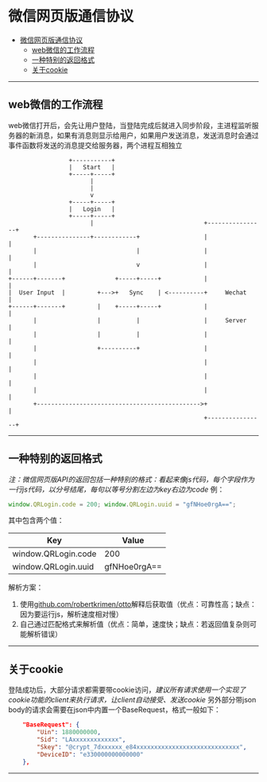 # 微信网页版通信协议

- [微信网页版通信协议](#%e5%be%ae%e4%bf%a1%e7%bd%91%e9%a1%b5%e7%89%88%e9%80%9a%e4%bf%a1%e5%8d%8f%e8%ae%ae)
  - [web微信的工作流程](#web%e5%be%ae%e4%bf%a1%e7%9a%84%e5%b7%a5%e4%bd%9c%e6%b5%81%e7%a8%8b)
  - [一种特别的返回格式](#%e4%b8%80%e7%a7%8d%e7%89%b9%e5%88%ab%e7%9a%84%e8%bf%94%e5%9b%9e%e6%a0%bc%e5%bc%8f)
  - [关于cookie](#%e5%85%b3%e4%ba%8ecookie)

---

## web微信的工作流程

web微信打开后，会先让用户登陆，当登陆完成后就进入同步阶段，主进程监听服务器的新消息，如果有消息则显示给用户，如果用户发送消息，发送消息时会通过事件函数将发送的消息提交给服务器，两个进程互相独立

``` asciiflow
                 +-----------+
                 |   Start   |
                 +-----+-----+
                       |
                       |
                       v
                 +-----+-----+
                 |   Login   |
                 +-----+-----+
                       |                               +----------------+
       +---------------+------------+                  |                |
       |                            |                  |                |
       |                            v                  |                |
+------+-------+              +-----+-----+            |                |
|  User Input  |         +--->+   Sync    | <----------+     Wechat     |
+------+-------+         |    +-----+-----+            |                |
       |                 |          |                  |     Server     |
       |                 |          |                  |                |
       |                 +----------+                  |                |
       |                                               |                |
       |                                               |                |
       |                                               |                |
       +---------------------------------------------->+                |
                                                       +----------------+

```

---

## 一种特别的返回格式

*注：微信网页版API的返回包括一种特别的格式：看起来像js代码，每个字段作为一行js代码，以分号结尾，每句以等号分割左边为key右边为code*
例：

``` js
window.QRLogin.code = 200; window.QRLogin.uuid = "gfNHoe0rgA==";
```

其中包含两个值：

| Key                 | Value        |
| ------------------- | ------------ |
| window.QRLogin.code | 200          |
| window.QRLogin.uuid | gfNHoe0rgA== |

解析方案：

1. 使用[github.com/robertkrimen/otto](https://github.com/robertkrimen/otto)解释后获取值（优点：可靠性高；缺点：因为要运行js，解析速度相对慢）
2. 自己通过匹配格式来解析值（优点：简单，速度快；缺点：若返回值复杂则可能解析错误）

---

## 关于cookie

登陆成功后，大部分请求都需要带cookie访问，*建议所有请求使用一个实现了cookie功能的client来执行请求，让client自动接受、发送cookie*
另外部分带json body的请求会需要在json中内置一个BaseRequest，格式一般如下：

``` json
    "BaseRequest": {
        "Uin": 1880000000,
        "Sid": "LAxxxxxxxxxxxxx",
        "Skey": "@crypt_7dxxxxxx_e84xxxxxxxxxxxxxxxxxxxxxxxxxxxxx",
        "DeviceID": "e330000000000000"
    },
```

---
